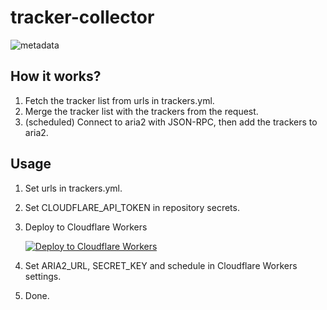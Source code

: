 # tracker-collector

![metadata](https://github.com/liulifox233/tracker-collector/actions/workflows/deploy.yml/badge.svg)

## How it works?

1. Fetch the tracker list from urls in trackers.yml.
2. Merge the tracker list with the trackers from the request.
3. (scheduled) Connect to aria2 with JSON-RPC, then add the trackers to aria2.

## Usage

1. Set urls in trackers.yml.

2. Set CLOUDFLARE_API_TOKEN in repository secrets.

3. Deploy to Cloudflare Workers

   [![Deploy to Cloudflare Workers](https://deploy.workers.cloudflare.com/button)](https://deploy.workers.cloudflare.com/?url=https://github.com/liulifox233/tacker-collector)

4. Set ARIA2_URL, SECRET_KEY and schedule in Cloudflare Workers settings.

5. Done.
